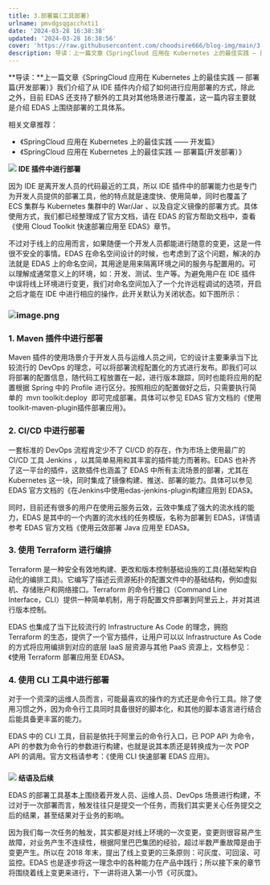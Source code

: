 ```yaml
---
title: 3.部署篇(工具部署)
urlname: pmvdgsqgacchxti1
date: '2024-03-28 16:38:38'
updated: '2024-03-28 16:38:56'
cover: 'https://raw.githubusercontent.com/choodsire666/blog-img/main/3.部署篇(工具部署)/d4e4dc8533bdaa7b50c8433b76499318.gif'
description: 导读：上一篇文章《SpringCloud 应用在 Kubernetes 上的最佳实践 — 部署篇(开发部署）》我们介绍了从 IDE 插件内介绍了如何进行应用部署的方式，除此之外，目前 EDAS 还支持了额外的工具对其他场景进行覆盖，这一篇内容主要就是介绍 EDAS 上围绕部署的工具体系。相关文...
---
```

**导读：**上一篇文章《SpringCloud 应用在 Kubernetes 上的最佳实践 — 部署篇(开发部署）》我们介绍了从 IDE 插件内介绍了如何进行应用部署的方式，除此之外，目前 EDAS 还支持了额外的工具对其他场景进行覆盖，这一篇内容主要就是介绍 EDAS 上围绕部署的工具体系。

相关文章推荐：

- 《SpringCloud 应用在 Kubernetes 上的最佳实践 —— 开发篇》
- 《SpringCloud 应用在 Kubernetes 上的最佳实践 — 部署篇(开发部署）》

![](https://cdn.nlark.com/yuque/0/2020/gif/1169676/1601290564973-c51ae729-c81e-4717-8c1c-a9c6bfbff1c3.gif#height=64&id=tsyo6&originHeight=10&originWidth=22&originalType=binary&ratio=1&rotation=0&showTitle=false&size=0&status=done&style=none&title=&width=140)
**IDE 插件中进行部署**

因为 IDE 是离开发人员的代码最近的工具，所以 IDE 插件中的部署能力也是专门为开发人员提供的部署工具，他的特点就是速度快、使用简单，同时也覆盖了 ECS 集群与 Kubernetes 集群中的 War/Jar 、以及自定义镜像的部署方式。具体使用方式，我们都已经整理成了官方文档，请在 EDAS 的官方帮助文档中，查看《使用 Cloud Toolkit 快速部署应用至 EDAS》章节。

不过对于线上的应用而言，如果随便一个开发人员都能进行随意的变更，这是一件很不安全的事情。EDAS 在命名空间设计的时候，也考虑到了这个问题，解决的办法就是 EDAS 上的命名空间，其用途是用来隔离环境之间的服务与配置用的。可以理解成通常意义上的环境，如：开发、测试、生产等。为避免用户在 IDE 插件中误将线上环境进行变更，我们对命名空间加入了一个允许远程调试的选项，开启之后才能在 IDE 中进行相应的操作，此开关默认为关闭状态。如下图所示：
### ![image.png](https://cdn.nlark.com/yuque/0/2020/png/1169676/1601290619708-d2fdb21d-a281-4068-9139-55410718094c.png?x-oss-process=image%2Fwatermark%2Ctype_d3F5LW1pY3JvaGVp%2Csize_36%2Ctext_5rK554K45bCP5rOi%2Ccolor_FFFFFF%2Cshadow_50%2Ct_80%2Cg_se%2Cx_10%2Cy_10#averageHue=%23fcfcfc&height=649&id=pMpIi&originHeight=649&originWidth=1280&originalType=binary&ratio=1&rotation=0&showTitle=false&size=114614&status=done&style=none&title=&width=1280)

### **1. Maven 插件中进行部署**

Maven 插件的使用场景介于开发人员与运维人员之间，它的设计主要秉承当下比较流行的 DevOps 的理念，可以将部署流程配置化的方式进行发布。即我们可以将部署的配置信息，随代码工程放置在一起，进行版本跟踪，同时也能将应用的配置根据 Spring 中的 Profile 进行区分。按照相应的配置做好之后，只需要执行简单的  mvn toolkit:deploy  即可完成部署。具体可以参见 EDAS 官方文档的《使用toolkit-maven-plugin插件部署应用》。

### **2. CI/CD 中进行部署**

一套标准的 DevOps 流程肯定少不了 CI/CD 的存在，作为市场上使用最广的 CI/CD 工具 Jenkins ，以其简单易用和其丰富的插件能力而著称。EDAS 也补齐了这一平台的插件，这款插件也涵盖了 EDAS 中所有主流场景的部署，尤其在 Kubernetes 这一块，同时集成了镜像构建、推送、部署的能力。具体可以参见 EDAS 官方文档的《在Jenkins中使用edas-jenkins-plugin构建应用到 EDAS》。

同时，目前还有很多的用户在使用云服务云效，云效中集成了强大的流水线的能力，EDAS 是其中的一个内置的流水线的任务模版，名称为部署到 EDAS，详情请参考 EDAS 官方文档《使用云效部署 Java 应用至 EDAS》。

### **3. 使用 Terraform 进行编排**

Terraform 是一种安全有效地构建、更改和版本控制基础设施的工具(基础架构自动化的编排工具)。它编写了描述云资源拓扑的配置文件中的基础结构，例如虚拟机、存储账户和网络接口。Terraform 的命令行接口（Command Line Interface，CLI）提供一种简单机制，用于将配置文件部署到阿里云上，并对其进行版本控制。

EDAS 也集成了当下比较流行的 Infrastructure As Code 的理念，拥抱 Terraform 的生态，提供了一个官方插件，让用户可以以 Infrastructure As Code 的方式将应用编排到对应的底层 IaaS 层资源与其他 PaaS 资源上，文档参见：《使用 Terraform 部署应用至 EDAS》。

### **4. 使用 CLI 工具中进行部署**

对于一个资深的运维人员而言，可能最喜欢的操作的方式还是命令行工具。除了使用习惯之外，因为命令行工具同时具备很好的脚本化，和其他的脚本语言进行结合后能具备更丰富的能力。

EDAS 中的 CLI 工具，目前是依托于阿里云的命令行入口，已 POP API 为命令，API 的参数为命令行的参数进行构建，也就是说其本质还是转换成为一次 POP API 的调用。官方文档请参考：《使用 CLI 快速部署 EDAS 应用》。

### 
![](https://cdn.nlark.com/yuque/0/2020/gif/1169676/1601290564992-9d593f00-dd39-444f-a42c-4d3e75f496a4.gif#height=64&id=kg4t9&originHeight=10&originWidth=22&originalType=binary&ratio=1&rotation=0&showTitle=false&size=0&status=done&style=none&title=&width=140)
**结语及后续**

EDAS 的部署工具基本上围绕着开发人员、运维人员、DevOps 场景进行构建，不过对于一次部署而言，触发往往只是提交一个任务，而我们其实更关心任务提交之后的结果，甚至结果对于业务的影响。

因为我们每一次任务的触发，其实都是对线上环境的一次变更，变更则很容易产生故障，对业务产生不连续性，根据阿里巴巴集团的经验，超过半数严重故障是由于变更产生。所以在 2018 年末，提出了线上变更的三条原则：可灰度、可回滚、可监控。EDAS 也是逐步将这一理念中的各种能力在产品中践行；所以接下来的章节将围绕着线上变更来进行，下一讲将进入第一小节《可灰度》。

